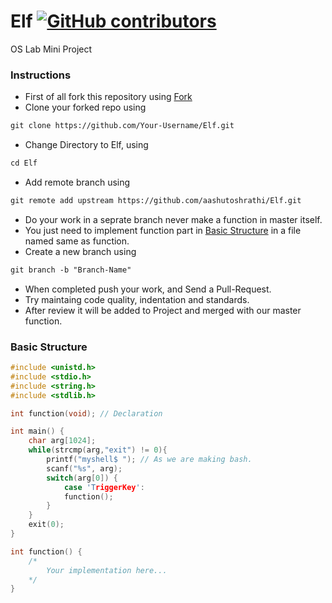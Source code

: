 <script async defer src="https://buttons.github.io/buttons.js"></script>

# Elf [![GitHub contributors](https://img.shields.io/github/contributors/aashutoshrathi/Elf.svg)](https://github.com/aashutoshrathi/Elf/graphs/contributors)
OS Lab Mini Project

### Instructions

* First of all fork this repository using <a class="github-button" href="https://github.com/aashutoshrathi/Elf/fork" data-size="small" data-show-count="true" aria-label="Fork aashutoshrathi/Elf on GitHub">Fork</a>
* Clone your forked repo using 
```md
git clone https://github.com/Your-Username/Elf.git
```

* Change Directory to Elf, using 
```md
cd Elf
```

* Add remote branch using 
```md
git remote add upstream https://github.com/aashutoshrathi/Elf.git
```

* Do your work in a seprate branch never make a function in master itself.
* You just need to implement function part in [Basic Structure](#bs) in a file named same as function.
* Create a new branch using 
```md
git branch -b "Branch-Name"
```

* When completed push your work, and Send a Pull-Request.
* Try maintaing code quality, indentation and standards.
* After review it will be added to Project and merged with our master function.

<a name="bs"></a>
### Basic Structure

```c
#include <unistd.h>
#include <stdio.h>
#include <string.h>
#include <stdlib.h>

int function(void); // Declaration

int main() {
	char arg[1024];
	while(strcmp(arg,"exit") != 0){	
		printf("myshell$ "); // As we are making bash.
		scanf("%s", arg);
		switch(arg[0]) {
			case 'TriggerKey':
			function();
		}
	}
	exit(0);
}

int function() {
	/*
        Your implementation here...
    */
}
```

